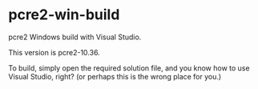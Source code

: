# pcre2-win-build

pcre2 Windows build with Visual Studio.

This version is pcre2-10.36.

To build, simply open the required solution file, and
you know how to use Visual Studio, right?
(or perhaps this is the wrong place for you.)
